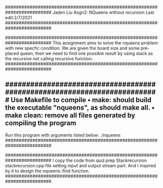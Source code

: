 #########################################################################
Jaden Liu
Asgn2: NQueens without recursion
Last edit:2/7/2021
#########################################################################

#########################################################################
This assignment aims to solve the nqueens problem with new specfic 
condition. We are given the board size and some pre-placed queen, then we
need to find one possible result by using stack as the recursive not 
calling recursive function.
#########################################################################

#########################################################################
Use Makefile to compile
• make: should build the executable "nqueens", as should make all.
• make clean: remove all files generated by compiling the program
------------------------------------------------------------------------
Run this program with arguments listed below:
./nqueens <inputfile> <outputfile>
#########################################################################

#########################################################################
I copy the code from quiz:prep Stackrecursion stackrecursion.cpp file 
setting input and output stream part. And I inspired by it to design the
nqueens::find function.
#########################################################################
